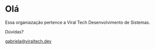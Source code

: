 # Olá

Essa organiazação pertence a Viral Tech Desenvolvimento de Sistemas.

Dúvidas?

gabriela@viraltech.dev
